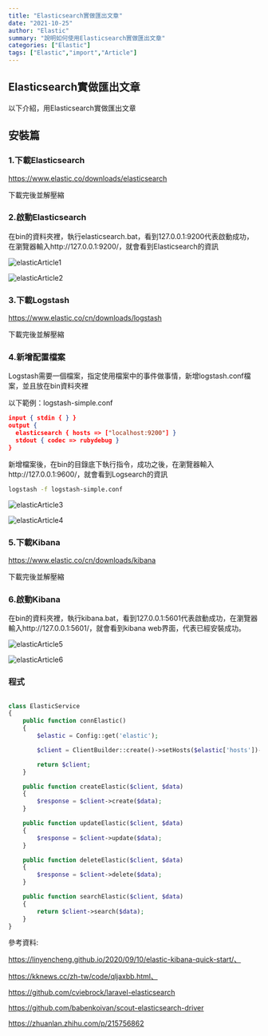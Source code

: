 ```yaml
---
title: "Elasticsearch實做匯出文章"
date: "2021-10-25"
author: "Elastic"
summary: "說明如何使用Elasticsearch實做匯出文章"
categories: ["Elastic"]
tags: ["Elastic","import","Article"]
---
```


## Elasticsearch實做匯出文章

以下介紹，用Elasticsearch實做匯出文章

## 安裝篇

### 1.下載Elasticsearch

https://www.elastic.co/downloads/elasticsearch

下載完後並解壓縮

### 2.啟動Elasticsearch

在bin的資料夾裡，執行elasticsearch.bat，看到127.0.0.1:9200代表啟動成功，在瀏覽器輸入http://127.0.0.1:9200/，就會看到Elasticsearch的資訊

![elasticArticle1](<https://raw.githubusercontent.com/coolgood88142/markdown_note/master/assets/images/elasticArticle1.png>)

![elasticArticle2](<https://raw.githubusercontent.com/coolgood88142/markdown_note/master/assets/images/elasticArticle2.png>)

### 3.下載Logstash

https://www.elastic.co/cn/downloads/logstash

下載完後並解壓縮

### 4.新增配置檔案

Logstash需要一個檔案，指定使用檔案中的事件做事情，新增logstash.conf檔案，並且放在bin資料夾裡

以下範例：logstash-simple.conf

```json
input { stdin { } }
output {
  elasticsearch { hosts => ["localhost:9200"] }
  stdout { codec => rubydebug }
}
```

新增檔案後，在bin的目錄底下執行指令，成功之後，在瀏覽器輸入http://127.0.0.1:9600/，就會看到Logsearch的資訊

```bash
logstash -f logstash-simple.conf
```

![elasticArticle3](<https://raw.githubusercontent.com/coolgood88142/markdown_note/master/assets/images/elasticArticle3.png>)

![elasticArticle4](<https://raw.githubusercontent.com/coolgood88142/markdown_note/master/assets/images/elasticArticle4.png>)

### 5.下載Kibana

https://www.elastic.co/cn/downloads/kibana

下載完後並解壓縮

### 6.啟動Kibana

在bin的資料夾裡，執行kibana.bat，看到127.0.0.1:5601代表啟動成功，在瀏覽器輸入http://127.0.0.1:5601/，就會看到kibana web界面，代表已經安裝成功。

![elasticArticle5](<https://raw.githubusercontent.com/coolgood88142/markdown_note/master/assets/images/elasticArticle5.png>)

![elasticArticle6](<https://raw.githubusercontent.com/coolgood88142/markdown_note/master/assets/images/elasticArticle7.png>)

### 程式

```php

```

```php
class ElasticService
{
    public function connElastic()
    {
        $elastic = Config::get('elastic');

        $client = ClientBuilder::create()->setHosts($elastic['hosts'])->build();

        return $client;
    }

    public function createElastic($client, $data)
    {
        $response = $client->create($data);
    }

    public function updateElastic($client, $data)
    {
        $response = $client->update($data);
    }

    public function deleteElastic($client, $data)
    {
        $response = $client->delete($data);
    }

    public function searchElastic($client, $data)
    {
        return $client->search($data);
    }
}
```



參考資料:

https://linyencheng.github.io/2020/09/10/elastic-kibana-quick-start/、

https://kknews.cc/zh-tw/code/qljaxbb.html、

https://github.com/cviebrock/laravel-elasticsearch

https://github.com/babenkoivan/scout-elasticsearch-driver

https://zhuanlan.zhihu.com/p/215756862
